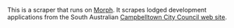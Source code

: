 This is a scraper that runs on [Morph](https://morph.io).  It scrapes lodged development applications from the South Australian [Campbelltown City Council web site](https://www.campbelltown.sa.gov.au).

